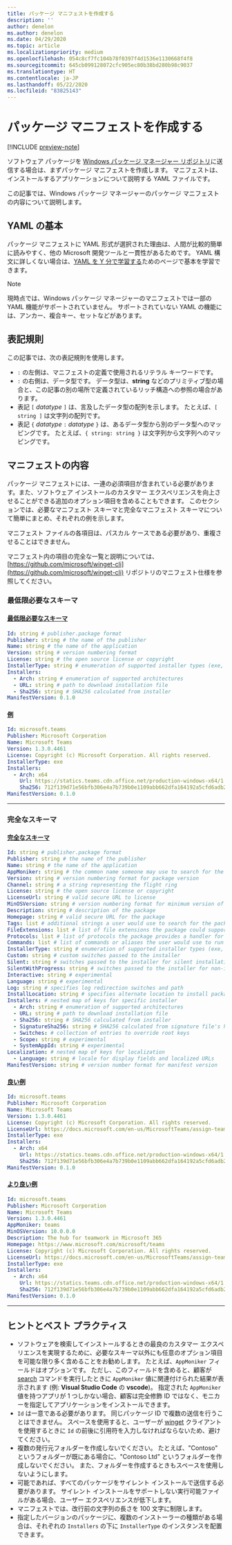 ```yaml
---
title: パッケージ マニフェストを作成する
description: ''
author: denelon
ms.author: denelon
ms.date: 04/29/2020
ms.topic: article
ms.localizationpriority: medium
ms.openlocfilehash: 054c8cf7fc104b78f0397f4d1536e1130668f4f8
ms.sourcegitcommit: 645cb099128072cfc905ec80b38bd280b98c9037
ms.translationtype: HT
ms.contentlocale: ja-JP
ms.lasthandoff: 05/22/2020
ms.locfileid: "83825143"
---
```

# <a name="create-your-package-manifest"></a>パッケージ マニフェストを作成する

[!INCLUDE [preview-note](../../includes/package-manager-preview.md)]

ソフトウェア パッケージを [Windows パッケージ マネージャー リポジトリ](repository.md)に送信する場合は、まずパッケージ マニフェストを作成します。 マニフェストは、インストールするアプリケーションについて説明する YAML ファイルです。

この記事では、Windows パッケージ マネージャーのパッケージ マニフェストの内容について説明します。

## <a name="yaml-basics"></a>YAML の基本

パッケージ マニフェストに YAML 形式が選択された理由は、人間が比較的簡単に読みやすく、他の Microsoft 開発ツールと一貫性があるためです。 YAML 構文に詳しくない場合は、[YAML を Y 分で学習する](https://learnxinyminutes.com/docs/yaml/)ためのページで基本を学習できます。

> [!NOTE]
> 現時点では、Windows パッケージ マネージャーのマニフェストでは一部の YAML 機能がサポートされていません。 サポートされていない YAML の機能には、アンカー、複合キー、セットなどがあります。

## <a name="conventions"></a>表記規則

この記事では、次の表記規則を使用します。

* `:` の左側は、マニフェストの定義で使用されるリテラル キーワードです。
* `:` の右側は、データ型です。 データ型は、**string** などのプリミティブ型の場合と、この記事の別の場所で定義されているリッチ構造への参照の場合があります。
* 表記 `[` *datatype* `]` は、言及したデータ型の配列を示します。 たとえば、`[ string ]` は文字列の配列です。
* 表記 `{` *datatype* `:` *datatype* `}` は、あるデータ型から別のデータ型へのマッピングです。 たとえば、`{ string: string }` は文字列から文字列へのマッピングです。

## <a name="manifest-contents"></a>マニフェストの内容

パッケージ マニフェストには、一連の必須項目が含まれている必要があります。また、ソフトウェア インストールのカスタマー エクスペリエンスを向上させることができる追加のオプション項目を含めることもできます。 このセクションでは、必要なマニフェスト スキーマと完全なマニフェスト スキーマについて簡単にまとめ、それぞれの例を示します。

マニフェスト ファイルの各項目は、パスカル ケースである必要があり、重複させることはできません。

マニフェスト内の項目の完全な一覧と説明については、[https://github.com/microsoft/winget-cli](https://github.com/microsoft/winget-cli) リポジトリのマニフェスト仕様を参照してください。

### <a name="minimal-required-schema"></a>最低限必要なスキーマ

#### <a name="minimal-required-schema"></a>[最低限必要なスキーマ](#tab/minschema/)

```yaml
Id: string # publisher.package format
Publisher: string # the name of the publisher
Name: string # the name of the application
Version: string # version numbering format
License: string # the open source license or copyright
InstallerType: string # enumeration of supported installer types (exe, msi, msix, inno, wix, nullsoft, appx)
Installers:
  - Arch: string # enumeration of supported architectures
  - URL: string # path to download installation file
  - Sha256: string # SHA256 calculated from installer
ManifestVersion: 0.1.0
```

#### <a name="example"></a>[例](#tab/minexample/)

```yaml
Id: microsoft.teams
Publisher: Microsoft Corporation
Name: Microsoft Teams
Version: 1.3.0.4461
License: Copyright (c) Microsoft Corporation. All rights reserved.
InstallerType: exe
Installers:
  - Arch: x64
    Url: https://statics.teams.cdn.office.net/production-windows-x64/1.3.00.4461/Teams_windows_x64.exe
    Sha256: 712f139d71e56bfb306e4a7b739b0e1109abb662dfa164192a5cfd6adb24a4e1
ManifestVersion: 0.1.0
```

* * *

### <a name="complete-schema"></a>完全なスキーマ

#### <a name="complete-schema"></a>[完全なスキーマ](#tab/compschema/)

```yaml
Id: string # publisher.package format
Publisher: string # the name of the publisher
Name: string # the name of the application
AppMoniker: string # the common name someone may use to search for the package
Version: string # version numbering format for package version
Channel: string # a string representing the flight ring
License: string # the open source license or copyright
LicenseUrl: string # valid secure URL to license
MinOSVersion: string # version numbering format for minimum version of Windows supported
Description: string # description of the package
Homepage: string # valid secure URL for the package
Tags: list # additional strings a user would use to search for the package
FileExtensions: list # list of file extensions the package could support
Protocols: list # list of protocols the package provides a handler for
Commands: list # list of commands or aliases the user would use to run the package
InstallerType: string # enumeration of supported installer types (exe, msi, msix)
Custom: string # custom switches passed to the installer
Silent: string # switches passed to the installer for silent installation
SilentWithProgress: string # switches passed to the installer for non-interactive install
Interactive: string # experimental
Language: string # experimental
Log: string # specifies log redirection switches and path
InstallLocation: string # specifies alternate location to install package
Installers: # nested map of keys for specific installer
  - Arch: string # enumeration of supported architectures
  - URL: string # path to download installation file
  - Sha256: string # SHA256 calculated from installer
  - SignatureSha256: string # SHA256 calculated from signature file's hash of MSIX file
  - Switches: # collection of entries to override root keys
  - Scope: string # experimental
  - SystemAppId: string # experimental
Localization: # nested map of keys for localization
  - Language: string # locale for display fields and localized URLs
ManifestVersion: string # version number format for manifest version
```

#### <a name="good-example"></a>[良い例](#tab/good/)

```yaml
Id: microsoft.teams
Publisher: Microsoft Corporation
Name: Microsoft Teams
Version: 1.3.0.4461
License: Copyright (c) Microsoft Corporation. All rights reserved.
LicenseUrl: https://docs.microsoft.com/en-us/MicrosoftTeams/assign-teams-licenses
InstallerType: exe
Installers:
  - Arch: x64
    Url: https://statics.teams.cdn.office.net/production-windows-x64/1.3.00.4461/Teams_windows_x64.exe
    Sha256: 712f139d71e56bfb306e4a7b739b0e1109abb662dfa164192a5cfd6adb24a4e1
ManifestVersion: 0.1.0
```

#### <a name="better-example"></a>[より良い例](#tab/better/)

```yaml
Id: microsoft.teams
Publisher: Microsoft Corporation
Name: Microsoft Teams
Version: 1.3.0.4461
AppMoniker: teams
MinOSVersion: 10.0.0.0
Description: The hub for teamwork in Microsoft 365
Homepage: https://www.microsoft.com/microsoft/teams
License: Copyright (c) Microsoft Corporation. All rights reserved.
LicenseUrl: https://docs.microsoft.com/en-us/MicrosoftTeams/assign-teams-licenses
InstallerType: exe
Installers:
  - Arch: x64
    Url: https://statics.teams.cdn.office.net/production-windows-x64/1.3.00.4461/Teams_windows_x64.exe
    Sha256: 712f139d71e56bfb306e4a7b739b0e1109abb662dfa164192a5cfd6adb24a4e1
ManifestVersion: 0.1.0
```

* * *

## <a name="tips-and-best-practices"></a>ヒントとベスト プラクティス

* ソフトウェアを検索してインストールするときの最良のカスタマー エクスペリエンスを実現するために、必要なスキーマ以外にも任意のオプション項目を可能な限り多く含めることをお勧めします。 たとえば、`AppMoniker` フィールドはオプションです。 ただし、このフィールドを含めると、顧客が [search](../winget/search.md) コマンドを実行したときに `AppMoniker` 値に関連付けられた結果が表示されます (例: **Visual Studio Code** の **vscode**)。 指定された `AppMoniker` 値を持つアプリが 1 つしかない場合、顧客は完全修飾 ID ではなく、モニカーを指定してアプリケーションをインストールできます。
* `Id` は一意である必要があります。 同じパッケージ ID で複数の送信を行うことはできません。 スペースを使用すると、ユーザーが [winget](../index.md) クライアントを使用するときに `Id` の前後に引用符を入力しなければならないため、避けてください。
* 複数の発行元フォルダーを作成しないでください。 たとえば、"Contoso" というフォルダーが既にある場合に、"Contoso Ltd" というフォルダーを作成しないでください。 また、フォルダーを作成するときもスペースを使用しないようにします。
* 可能であれば、すべてのパッケージをサイレント インストールで送信する必要があります。 サイレント インストールをサポートしない実行可能ファイルがある場合、ユーザー エクスペリエンスが低下します。
* マニフェストでは、改行前の文字列の長さを 100 文字に制限します。
* 指定したバージョンのパッケージに、複数のインストーラーの種類がある場合は、それぞれの `Installers` の下に `InstallerType` のインスタンスを配置できます。
